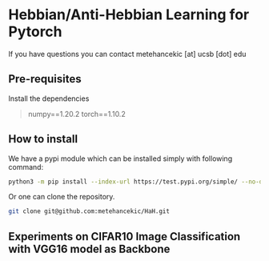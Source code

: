 # Hebbian/Anti-Hebbian Learning for Pytorch

If you have questions you can contact metehancekic [at] ucsb [dot] edu

## Pre-requisites

Install the dependencies

> numpy==1.20.2
> torch==1.10.2

## How to install

We have a pypi module which can be installed simply with following command:

```bash
python3 -m pip install --index-url https://test.pypi.org/simple/ --no-deps hahtorch
```
Or one can clone the repository.

```bash
git clone git@github.com:metehancekic/HaH.git
```

## Experiments on CIFAR10 Image Classification with VGG16 model as Backbone




